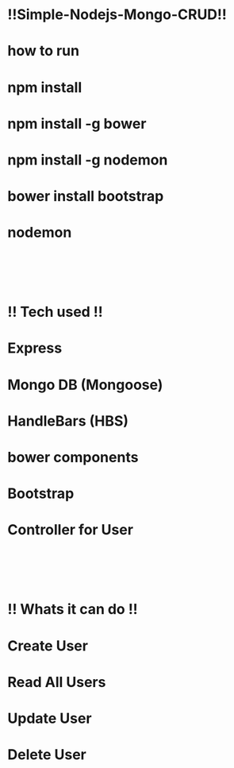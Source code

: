 # !!Simple-Nodejs-Mongo-CRUD!!
# how to run
# npm install 
# npm install -g bower
# npm install -g nodemon
# bower install bootstrap
# nodemon
<br></br><br></br>
#  !! Tech used !!
# Express
# Mongo DB (Mongoose)
# HandleBars (HBS)
# bower components 
# Bootstrap
# Controller for User
<br></br><br></br>
# !! Whats it can do !!
# Create User
# Read All Users
# Update User
# Delete User
